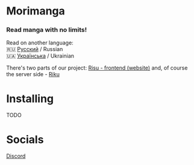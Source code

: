 # Morimanga
### Read manga with no limits!

Read on another language:
\
🇷🇺 [Русский](./morimanga-readme_ru.md) / Russian
\
🇺🇦 [Українська](./morimanga-readme_uk.md) / Ukrainian

There's two parts of our project: [Risu - frontend (website)](https://github.com/Morimanga/risu) and, of course the server side - [Riku](https://github.com/Morimanga/riku)

# Installing
TODO

# Socials
[Discord](https://discord.gg/HfpZgbqYkA)
